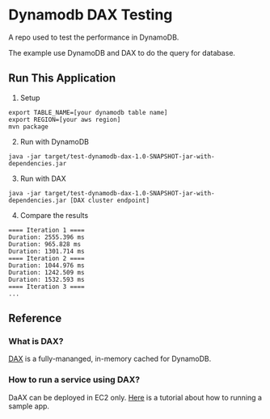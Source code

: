 # Dynamodb DAX Testing

A repo used to test the performance in DynamoDB.

The example use DynamoDB and DAX to do the query for database.

## Run This Application

1. Setup
```
export TABLE_NAME=[your dynamodb table name]
export REGION=[your aws region]
mvn package
```

2. Run with DynamoDB
```
java -jar target/test-dynamodb-dax-1.0-SNAPSHOT-jar-with-dependencies.jar 
```

3. Run with DAX
```
java -jar target/test-dynamodb-dax-1.0-SNAPSHOT-jar-with-dependencies.jar [DAX cluster endpoint]
```
4. Compare the results

```
==== Iteration 1 ====
Duration: 2555.396 ms
Duration: 965.828 ms
Duration: 1301.714 ms
==== Iteration 2 ====
Duration: 1044.976 ms
Duration: 1242.509 ms
Duration: 1532.593 ms
==== Iteration 3 ====
...
```

## Reference

### What is DAX?

[DAX](https://aws.amazon.com/dynamodb/dax/?nc1=h_ls) is a fully-mananged, in-memory cached for DynamoDB.

### How to run a service using DAX?

DaAX can be deployed in EC2 only. [Here](https://docs.aws.amazon.com/amazondynamodb/latest/developerguide/DAX.client.sample-app.html) is a tutorial about how to running a sample app.
